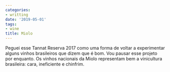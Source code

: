 ```yaml
---
categories:
- writting
date: '2019-05-01'
tags:
- wine
title: Miolo
---
```


Peguei esse Tannat Reserva 2017 como uma forma de voltar a experimentar alguns vinhos brasileiros que dizem que é bom. Vou pausar esse projeto por enquanto. Os vinhos nacionais da Miolo representam bem a vinicultura brasileira: cara, ineficiente e chinfrim.

